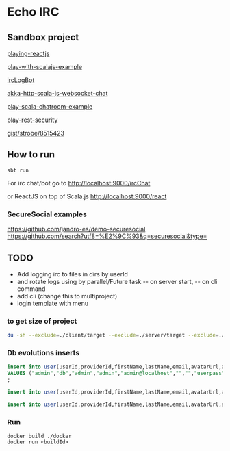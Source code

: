
# Echo IRC

## Sandbox project
[playing-reactjs](https://github.com/knoldus/playing-reactjs)

[play-with-scalajs-example](https://github.com/vmunier/play-with-scalajs-example/)

[ircLogBot](https://github.com/Jiri-Kremser/ircLogBot)

[akka-http-scala-js-websocket-chat](https://github.com/jrudolph/akka-http-scala-js-websocket-chat)

[play-scala-chatroom-example](https://github.com/playframework/play-scala-chatroom-example)

[play-rest-security](https://github.com/jamesward/play-rest-security)

[gist/strobe/8515423](https://gist.github.com/strobe/8515423)

## How to run

```
sbt run
```

For irc chat/bot go to [http://localhost:9000/ircChat](http://localhost:9000/ircChat)

or ReactJS on top of Scala.js [http://localhost:9000/react](http://localhost:9000/react)

### SecureSocial examples
https://github.com/jandro-es/demo-securesocial
https://github.com/search?utf8=%E2%9C%93&q=securesocial&type=

## TODO
- Add logging irc to files in dirs by userId
- and rotate logs using by parallel/Future task 
-- on server start, 
-- on cli command
- add cli (change this to multiproject)
- login template with menu

### to get size of project
```bash
du -sh --exclude=./client/target --exclude=./server/target --exclude=./target --exclude=./shared/.js --exclude=./shared/.jvm --exclude=./project/target --exclude=./project/project --exclude=./.idea --exclude=./server/public/images --exclude=./server/public/javascripts/flot ./
```

### Db evolutions inserts

```SQL
insert into user(userId,providerId,firstName,lastName,email,avatarUrl,authMethod,token,secret,accessToken,accessToken,expiresIn,refreshToken)
VALUES ("admin","db","admin","admin","admin@localhost","","","userpass","","","",3600,"")
;

insert into user(userId,providerId,firstName,lastName,email,avatarUrl,authMethod,token,secret,accessToken,accessToken,expiresIn,refreshToken) VALUES ("admin2","db","admin","admin","user1@demo.com","","","userpass","","","",3600,"");

insert into user(userId,providerId,firstName,lastName,email,avatarUrl,authMethod,token,secret,accessToken,accessToken,expiresIn,refreshToken) VALUES ("user1","db","admin","admin","user1@demo.com","","","userpass","","","",3600,"");
```

### Run
```
docker build ./docker
docker run <buildId>
```